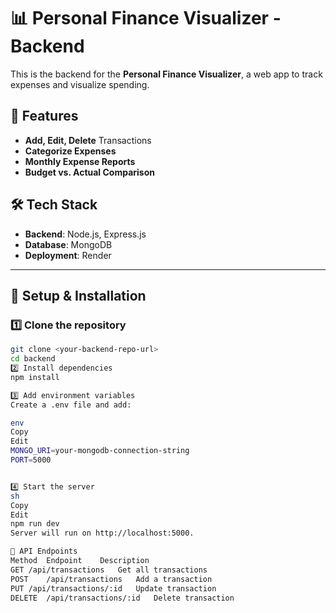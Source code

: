 # 📊 Personal Finance Visualizer - Backend

This is the backend for the **Personal Finance Visualizer**, a web app to track expenses and visualize spending.

## 🚀 Features
- **Add, Edit, Delete** Transactions  
- **Categorize Expenses**  
- **Monthly Expense Reports**  
- **Budget vs. Actual Comparison**  

## 🛠️ Tech Stack
- **Backend**: Node.js, Express.js  
- **Database**: MongoDB  
- **Deployment**: Render  

---

## 🔧 Setup & Installation

### 1️⃣ Clone the repository
```sh
git clone <your-backend-repo-url>
cd backend
2️⃣ Install dependencies
npm install

3️⃣ Add environment variables
Create a .env file and add:

env
Copy
Edit
MONGO_URI=your-mongodb-connection-string
PORT=5000


4️⃣ Start the server
sh
Copy
Edit
npm run dev
Server will run on http://localhost:5000.

📡 API Endpoints
Method	Endpoint	Description
GET	/api/transactions	Get all transactions
POST	/api/transactions	Add a transaction
PUT	/api/transactions/:id	Update transaction
DELETE	/api/transactions/:id	Delete transaction
